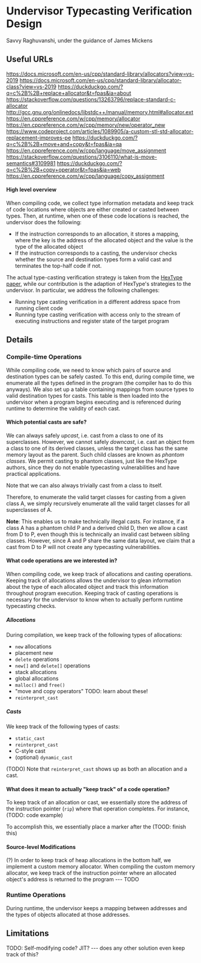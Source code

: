 # Undervisor Typecasting Verification Design
Savvy Raghuvanshi, under the guidance of James Mickens

## Useful URLs

https://docs.microsoft.com/en-us/cpp/standard-library/allocators?view=vs-2019
https://docs.microsoft.com/en-us/cpp/standard-library/allocator-class?view=vs-2019
https://duckduckgo.com/?q=c%2B%2B+replace+allocator&t=fpas&ia=about
https://stackoverflow.com/questions/13263796/replace-standard-c-allocator
http://gcc.gnu.org/onlinedocs/libstdc++/manual/memory.html#allocator.ext
https://en.cppreference.com/w/cpp/memory/allocator
https://en.cppreference.com/w/cpp/memory/new/operator_new
https://www.codeproject.com/articles/1089905/a-custom-stl-std-allocator-replacement-improves-pe
https://duckduckgo.com/?q=c%2B%2B+move+and+copy&t=fpas&ia=qa
https://en.cppreference.com/w/cpp/language/move_assignment
https://stackoverflow.com/questions/3106110/what-is-move-semantics#3109981
https://duckduckgo.com/?q=c%2B%2B+copy+operator&t=fpas&ia=web
https://en.cppreference.com/w/cpp/language/copy_assignment



#### High level overview

When compiling code, we collect type information metadata and keep track of code locations where objects are either created or casted between types. Then, at runtime, when one of these code locations is reached, the undervisor does the following:
- If the instruction corresponds to an allocation, it stores a mapping, where the key is the address of the allocated object and the value is the type of the allocated object
- If the instruction corresponds to a casting, the undervisor checks whether the source and destination types form a valid cast and terminates the top-half code if not.

The actual type-casting verification strategy is taken from the [HexType paper](https://acmccs.github.io/papers/p2373-jeonA.pdf), while our contribution is the adaption of HexType's strategies to the undervisor. In particular, we address the following challenges:
- Running type casting verification in a different address space from running client code
- Running type casting verification with access only to the stream of executing instructions and register state of the target program


## Details

### Compile-time Operations

While compiling code, we need to know which pairs of source and destination types can be safely casted. To this end, during compile time, we enumerate all the types defined in the program (the compiler has to do this anyways). We also set up a table containing mappings from source types to valid destination types for casts. This table is then loaded into the undervisor when a program begins executing and is referenced during runtime to determine the validity of each cast.

#### Which potential casts are safe?

We can always safely _upcast_, i.e. cast from a class to one of its superclasses. However, we cannot safely _downcast_, i.e. cast an object from a class to one of its derived classes, unless the target class has the same memory layout as the parent. Such child classes are known as _phantom classes_. We permit casting to phantom classes, just like the HexType authors, since they do not enable typecasting vulnerabilities and have practical applications.

Note that we can also always trivially cast from a class to itself.

Therefore, to enumerate the valid target classes for casting from a given class A, we simply recursively enumerate all the valid target classes for all superclasses of A.

__Note__: This enables us to make technically illegal casts. For instance, if a class A has a phantom child P and a derived child D, then we allow a cast from D to P, even though this is technically an invalid cast between sibling classes. However, since A and P share the same data layout, we claim that a cast from D to P will not create any typecasting vulnerabilities.


#### What code operations are we interested in?

When compiling code, we keep track of allocations and casting operations. Keeping track of allocations allows the undervisor to glean information about the type of each allocated object and track this information throughout program execution. Keeping track of casting operations is necessary for the undervisor to know when to actually perform runtime typecasting checks.

##### Allocations

During compilation, we keep track of the following types of allocations:
- `new` allocations
- placement new
- `delete` operations
- `new[]` and `delete[]` operations
- stack allocations
- global allocations
- `malloc()` and `free()`
- "move and copy operators" TODO: learn about these!
- `reinterpret_cast`


##### Casts

We keep track of the following types of casts:
- `static_cast`
- `reinterpret_cast`
- C-style cast
- (optional) `dynamic_cast`

(TODO) Note that `reinterpret_cast` shows up as both an allocation and a cast.


#### What does it mean to actually "keep track" of a code operation?

To keep track of an allocation or cast, we essentially store the address of the instruction pointer (`rip`) where that operation completes. For instance, (TODO: code example)

To accomplish this, we essentially place a marker after the (TOOD: finish this)


#### Source-level Modifications

(?)
In order to keep track of heap allocations in the bottom half, we implement a custom memory allocator. When compiling the custom memory allocator, we keep track of the instruction pointer where an allocated object's address is returned to the program --- TODO



### Runtime Operations

During runtime, the undervisor keeps a mapping between addresses and the types of objects allocated at those addresses.


## Limitations

TODO: Self-modifying code? JIT? --- does any other solution even keep track of this?
